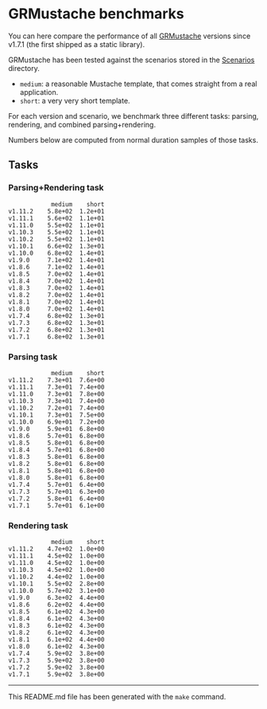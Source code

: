 # GRMustache benchmarks

You can here compare the performance of all [GRMustache](https://github.com/groue/GRMustache) versions since v1.7.1 (the first shipped as a static library).

GRMustache has been tested against the scenarios stored in the [Scenarios](GRMustacheBenchmark/tree/master/Scenarios) directory.

- `medium`: a reasonable Mustache template, that comes straight from a real application.
- `short`: a very very short template.

For each version and scenario, we benchmark three different tasks: parsing, rendering, and combined parsing+rendering.

Numbers below are computed from normal duration samples of those tasks.

## Tasks


### Parsing+Rendering task

	            medium    short
	v1.11.2    5.8e+02  1.2e+01
	v1.11.1    5.6e+02  1.1e+01
	v1.11.0    5.5e+02  1.1e+01
	v1.10.3    5.5e+02  1.1e+01
	v1.10.2    5.5e+02  1.1e+01
	v1.10.1    6.6e+02  1.3e+01
	v1.10.0    6.8e+02  1.4e+01
	v1.9.0     7.1e+02  1.4e+01
	v1.8.6     7.1e+02  1.4e+01
	v1.8.5     7.0e+02  1.4e+01
	v1.8.4     7.0e+02  1.4e+01
	v1.8.3     7.0e+02  1.4e+01
	v1.8.2     7.0e+02  1.4e+01
	v1.8.1     7.0e+02  1.4e+01
	v1.8.0     7.0e+02  1.4e+01
	v1.7.4     6.8e+02  1.3e+01
	v1.7.3     6.8e+02  1.3e+01
	v1.7.2     6.8e+02  1.3e+01
	v1.7.1     6.8e+02  1.3e+01

### Parsing task

	            medium    short
	v1.11.2    7.3e+01  7.6e+00
	v1.11.1    7.3e+01  7.4e+00
	v1.11.0    7.3e+01  7.8e+00
	v1.10.3    7.3e+01  7.4e+00
	v1.10.2    7.2e+01  7.4e+00
	v1.10.1    7.3e+01  7.5e+00
	v1.10.0    6.9e+01  7.2e+00
	v1.9.0     5.9e+01  6.8e+00
	v1.8.6     5.7e+01  6.8e+00
	v1.8.5     5.8e+01  6.8e+00
	v1.8.4     5.7e+01  6.8e+00
	v1.8.3     5.8e+01  6.8e+00
	v1.8.2     5.8e+01  6.8e+00
	v1.8.1     5.8e+01  6.8e+00
	v1.8.0     5.8e+01  6.8e+00
	v1.7.4     5.7e+01  6.4e+00
	v1.7.3     5.7e+01  6.3e+00
	v1.7.2     5.8e+01  6.4e+00
	v1.7.1     5.7e+01  6.1e+00

### Rendering task

	            medium    short
	v1.11.2    4.7e+02  1.0e+00
	v1.11.1    4.5e+02  1.0e+00
	v1.11.0    4.5e+02  1.0e+00
	v1.10.3    4.5e+02  1.0e+00
	v1.10.2    4.4e+02  1.0e+00
	v1.10.1    5.5e+02  2.8e+00
	v1.10.0    5.7e+02  3.1e+00
	v1.9.0     6.3e+02  4.4e+00
	v1.8.6     6.2e+02  4.4e+00
	v1.8.5     6.1e+02  4.3e+00
	v1.8.4     6.1e+02  4.3e+00
	v1.8.3     6.1e+02  4.3e+00
	v1.8.2     6.1e+02  4.3e+00
	v1.8.1     6.1e+02  4.4e+00
	v1.8.0     6.1e+02  4.3e+00
	v1.7.4     5.9e+02  3.8e+00
	v1.7.3     5.9e+02  3.8e+00
	v1.7.2     5.9e+02  3.8e+00
	v1.7.1     5.9e+02  3.8e+00

-----

This README.md file has been generated with the `make` command.

